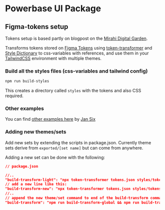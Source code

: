 # Powerbase UI Package

## Figma-tokens setup

Tokens setup is based partly on blogpost on the [Mirahi Digital Garden](https://garden.mirahi.io/how-to-use-the-color-tokens-from-your-design-system-directly-in-tailwind-css/).

Transforms tokens stored on [Figma Tokens](https://github.com/six7/figma-tokens) using [token-transformer](https://github.com/six7/figma-tokens/tree/main/token-transformer) and [Style Dictionary](https://github.com/amzn/style-dictionary) to css-variables with references, and use them in your [TailwindCSS](https://github.com/tailwindlabs/tailwindcss) environment with multiple themes.

### Build all the styles files (css-variables and tailwind config)

```bash
npm run build-styles
```

This creates a directory called `styles` with the tokens and also CSS required.

### Other examples

You can find [other examples here](https://github.com/six7/figma-tokens-examples) by [Jan Six](https://twitter.com/six7)

### Adding new themes/sets

Add new sets by extending the scripts in package.json. Currently theme sets derive from `exported/[set name]` but can come from anywhere.

Adding a new set can be done with the following:

```json package.json
// package.json

//..
"build-transform-light": "npx token-transformer tokens.json styles/tokens/02_themes/light.json global,exported/light,theme global",
// add a new line like this:
"build-transform-new": "npx token-transformer tokens.json styles/tokens/02_themes/new.json global,new,theme global",
//..
// append the new theme/set command to end of the build-transform command
"build-transform": "npm run build-transform-global && npm run build-transform-typography && npm run build-transform-dark  && npm run build-transform-light && npm run build-transform-new",

```
